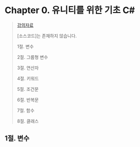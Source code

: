 #  Chapter 0. 유니티를 위한 기초 C#   
> [강의자료](https://www.youtube.com/watch?v=j6XLEqgq-dE&list=PLO-mt5Iu5TeYI4dbYwWP8JqZMC9iuUIW2&index=5&t=208s)
>
> [소스코드]는 존재하지 않습니다.
> 
> 1절. 변수
>
> 2절. 그룹형 변수
>
> 3절. 연산자
>
> 4절. 키워드
>
> 5절. 조건문
>
> 6절. 반복문
>
> 7절. 함수
>
> 8절. 클래스

## 1절. 변수
#### 